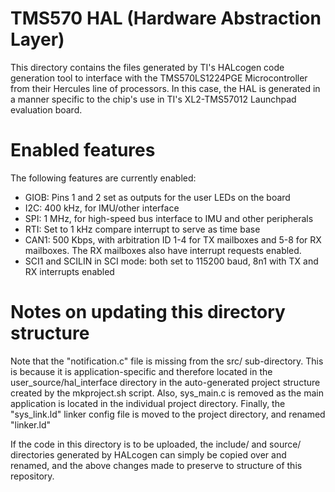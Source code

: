 # TMS570 HAL (Hardware Abstraction Layer)

This directory contains the files generated by TI's HALcogen code generation tool to interface with the TMS570LS1224PGE Microcontroller from their Hercules line of processors. In this case, the HAL is generated in a manner specific to the chip's use in TI's XL2-TMS57012 Launchpad evaluation board.

# Enabled features

The following features are currently enabled:

- GIOB: Pins 1 and 2 set as outputs for the user LEDs on the board
- I2C: 400 kHz, for IMU/other interface
- SPI: 1 MHz, for high-speed bus interface to IMU and other peripherals
- RTI: Set to 1 kHz compare interrupt to serve as time base
- CAN1: 500 Kbps, with arbitration ID 1-4 for TX mailboxes and 5-8 for RX mailboxes. The RX mailboxes also have interrupt requests enabled.
- SCI1 and SCILIN in SCI mode: both set to 115200 baud, 8n1 with TX and RX interrupts enabled

# Notes on updating this directory structure

Note that the "notification.c" file is missing from the src/ sub-directory. This is because it is application-specific and therefore located in the user_source/hal_interface directory in the auto-generated project structure created by the mkproject.sh script. Also, sys_main.c is removed as the main application is located in the individual project directory. Finally, the "sys_link.ld" linker config file is moved to the project directory, and renamed "linker.ld"

If the code in this directory is to be uploaded, the include/ and source/ directories generated by HALcogen can simply be copied over and renamed, and the above changes made to preserve to structure of this repository.
